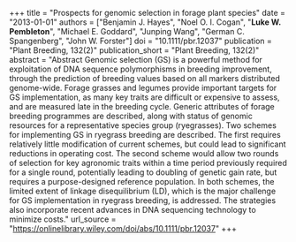 +++
title = "Prospects for genomic selection in forage plant species"
date = "2013-01-01"
authors = ["Benjamin J. Hayes", "Noel O. I. Cogan", "**Luke W. Pembleton**", "Michael E. Goddard", "Junping Wang", "German C. Spangenberg", "John W. Forster"]
doi = "10.1111/pbr.12037"
publication = "Plant Breeding, 132(2)"
publication_short = "Plant Breeding, 132(2)"
abstract = "Abstract Genomic selection (GS) is a powerful method for exploitation of DNA sequence polymorphisms in breeding improvement, through the prediction of breeding values based on all markers distributed genome-wide. Forage grasses and legumes provide important targets for GS implementation, as many key traits are difficult or expensive to assess, and are measured late in the breeding cycle. Generic attributes of forage breeding programmes are described, along with status of genomic resources for a representative species group (ryegrasses). Two schemes for implementing GS in ryegrass breeding are described. The first requires relatively little modification of current schemes, but could lead to significant reductions in operating cost. The second scheme would allow two rounds of selection for key agronomic traits within a time period previously required for a single round, potentially leading to doubling of genetic gain rate, but requires a purpose-designed reference population. In both schemes, the limited extent of linkage disequilibrium (LD), which is the major challenge for GS implementation in ryegrass breeding, is addressed. The strategies also incorporate recent advances in DNA sequencing technology to minimize costs."
url_source = "https://onlinelibrary.wiley.com/doi/abs/10.1111/pbr.12037"
+++
